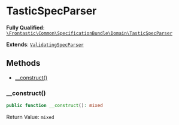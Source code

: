 #  TasticSpecParser

**Fully Qualified**: [`\Frontastic\Common\SpecificationBundle\Domain\TasticSpecParser`](../../../../src/php/SpecificationBundle/Domain/TasticSpecParser.php)

**Extends**: [`ValidatingSpecParser`](ValidatingSpecParser.md)

## Methods

* [__construct()](#__construct)

### __construct()

```php
public function __construct(): mixed
```

Return Value: `mixed`

